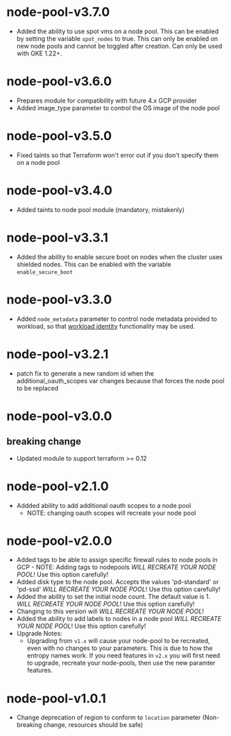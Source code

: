 # node-pool-v3.7.0
- Added the ability to use spot vms on a node pool. This can be enabled by setting the variable `spot_nodes` to true. This can only be enabled on new node pools and cannot be toggled after creation. Can only be used with GKE 1.22+.

# node-pool-v3.6.0
- Prepares module for compatibility with future 4.x GCP provider
- Added image_type parameter to control the OS image of the node pool

# node-pool-v3.5.0
- Fixed taints so that Terraform won't error out if you don't specify them on a node pool

# node-pool-v3.4.0
- Added taints to node pool module (mandatory, mistakenly)

# node-pool-v3.3.1
- Added the ability to enable secure boot on nodes when the cluster uses shielded nodes. This can be enabled with the variable `enable_secure_boot`

# node-pool-v3.3.0
- Added `node_metadata` parameter to control node metadata provided to workload, so that [workload identity](https://cloud.google.com/kubernetes-engine/docs/how-to/workload-identity) functionality may be used.

# node-pool-v3.2.1
- patch fix to generate a new random id when the additional_oauth_scopes var changes because that forces the node pool to be replaced

# node-pool-v3.0.0
## breaking change
- Updated module to support terraform >= 0.12

# node-pool-v2.1.0
- Addded ability to add additional oauth scopes to a node pool
  - NOTE: changing oauth scopes will recreate your node pool

# node-pool-v2.0.0
- Added tags to be able to assign specific firewall rules to node pools in GCP - NOTE: Adding tags to nodepools _WILL RECREATE YOUR NODE POOL_! Use this option carefully!
- Added disk type to the node pool. Accepts the values 'pd-standard' or 'pd-ssd' _WILL RECREATE YOUR NODE POOL_! Use this option carefully!
- Added the ability to set the initial node count. The default value is 1. _WILL RECREATE YOUR NODE POOL_! Use this option carefully!
- Changing to this version will _WILL RECREATE YOUR NODE POOL_!
- Added the ability to add labels to nodes in a node pool _WILL RECREATE YOUR NODE POOL_! Use this option carefully!
- Upgrade Notes:
  - Upgrading from `v1.x` will cause your node-pool to be recreated, even with no changes to your parameters. This is due to how the entropy names work. If you need features in `v2.x` you will first need to upgrade, recreate your node-pools, then use the new paramter features.

# node-pool-v1.0.1
- Change deprecation of region to conform to `location` parameter (Non-breaking change, resources should be safe)
